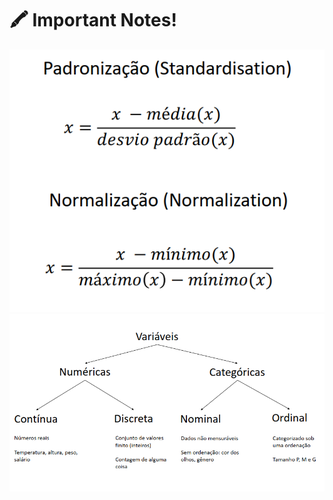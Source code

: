 # 🖍 Important Notes!

<img src="https://github.com/jrafa1607/DataScience-ML-AI/blob/main/02%20-%20Pre-processamento/-%20Anexos/Escalonamento.png">

<img src="https://github.com/jrafa1607/DataScience-ML-AI/blob/main/02%20-%20Pre-processamento/-%20Anexos/Variaveis.png">

